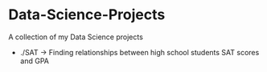 # Data-Science-Projects

A collection of my Data Science projects
- ./SAT -> Finding relationships between high school students SAT scores and GPA
